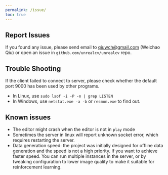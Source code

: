 ```yaml
---
permalink: /issue/
toc: true
---
```


## Report Issues

If you found any issue, please send email to qiuwch@gmail.com (Weichao Qiu) or open an issue in `github.com/unrealcv/unrealcv` repo.

## Trouble Shooting

If the client failed to connect to server, please check whether the default port 9000 has been used by other programs.

- In Linux, use `sudo lsof -i -P -n | grep LISTEN`
- In Windows, use `netstat.exe -a -b` or `resmon.exe` to find out.

## Known issues

- The editor might crash when the editor is not in `play` mode
- Sometimes the server in linux will report unknown socket error, which requires restarting the server.
- Data generation speed: the project was initially designed for offline data generation and the speed is not a high priority. If you want to achieve faster speed. You can run multiple instances in the server, or by tweaking configuration to lower image quality to make it suitable for reinforcement learning.